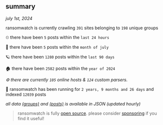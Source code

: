 
## summary
_july 1st, 2024_

ransomwatch is currently crawling `391` sites belonging to `198` unique groups

⏲ there have been `5` posts within the `last 24 hours`

🦈 there have been `5` posts within the `month of july`

🪐 there have been `1280` posts within the `last 90 days`

🏚 there have been `2582` posts within the `year of 2024`

_⚙️ there are currently `105` online hosts & `124` custom parsers._

🦕 ransomwatch has been running for `2 years, 9 months and 26 days` and indexed `12039` posts

_all data  [(groups)](http://ransomwhat.telemetry.ltd/groups) and [(posts)](http://ransomwhat.telemetry.ltd/posts) is available in JSON (updated hourly)_

> ransomwatch is fully [open source](https://github.com/joshhighet/ransomwatch#ransomwatch--). please consider [sponsoring](https://github.com/sponsors/joshhighet) if you find it useful!
